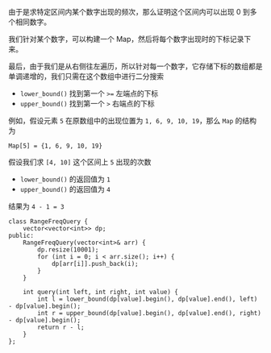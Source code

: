 由于是求特定区间内某个数字出现的频次，那么证明这个区间内可以出现 0 到多个相同数字。

我们针对某个数字，可以构建一个 Map，然后将每个数字出现时的下标记录下来。

最后，由于我们是从右侧往左遍历，所以针对每一个数字，它存储下标的数组都是单调递增的，我们只需在这个数组中进行二分搜索
- `lower_bound()` 找到第一个 `>=` 左端点的下标
- `upper_bound()` 找到第一个 `>` 右端点的下标

例如，假设元素 `5` 在原数组中的出现位置为 `1, 6, 9, 10, 19`，那么 `Map` 的结构为

`Map[5] = {1, 6, 9, 10, 19}`

假设我们求 `[4, 10]` 这个区间上 `5` 出现的次数
- `lower_bound()` 的返回值为 `1`
- `upper_bound()` 的返回值为 `4`

结果为 `4 - 1 = 3`

```
class RangeFreqQuery {
    vector<vector<int>> dp;
public:
    RangeFreqQuery(vector<int>& arr) {
        dp.resize(10001);
        for (int i = 0; i < arr.size(); i++) {
            dp[arr[i]].push_back(i);
        }
    }
    
    int query(int left, int right, int value) {
        int l = lower_bound(dp[value].begin(), dp[value].end(), left) - dp[value].begin();
        int r = upper_bound(dp[value].begin(), dp[value].end(), right) - dp[value].begin();
        return r - l;
    }
};
```